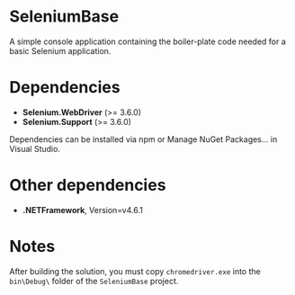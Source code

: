 # SeleniumBase
A simple console application containing the boiler-plate code needed for a basic Selenium application.

# Dependencies
* **Selenium.WebDriver** (>= 3.6.0)
* **Selenium.Support** (>= 3.6.0)

Dependencies can be installed via npm or Manage NuGet Packages... in Visual Studio.

# Other dependencies
* **.NETFramework**, Version=v4.6.1

# Notes
After building the solution, you must copy ``chromedriver.exe`` into the ``bin\Debug\`` folder of the ``SeleniumBase`` project.
